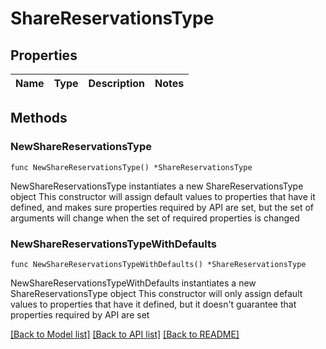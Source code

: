 # ShareReservationsType

## Properties

Name | Type | Description | Notes
------------ | ------------- | ------------- | -------------

## Methods

### NewShareReservationsType

`func NewShareReservationsType() *ShareReservationsType`

NewShareReservationsType instantiates a new ShareReservationsType object
This constructor will assign default values to properties that have it defined,
and makes sure properties required by API are set, but the set of arguments
will change when the set of required properties is changed

### NewShareReservationsTypeWithDefaults

`func NewShareReservationsTypeWithDefaults() *ShareReservationsType`

NewShareReservationsTypeWithDefaults instantiates a new ShareReservationsType object
This constructor will only assign default values to properties that have it defined,
but it doesn't guarantee that properties required by API are set


[[Back to Model list]](../README.md#documentation-for-models) [[Back to API list]](../README.md#documentation-for-api-endpoints) [[Back to README]](../README.md)


